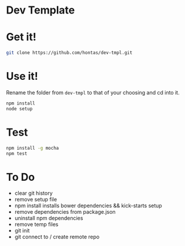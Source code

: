 Dev Template
============

# Get it!

```sh
git clone https://github.com/hontas/dev-tmpl.git
```

# Use it!

Rename the folder from `dev-tmpl` to that of your choosing and cd into it.

```sh
npm install
node setup
```

# Test

```sh
npm install -g mocha
npm test
```

# To Do

- clear git history
- remove setup file
- npm install installs bower dependencies && kick-starts setup
- remove dependencies from package.json
- uninstall npm dependencies
- remove temp files
- git init
- git connect to / create remote repo

